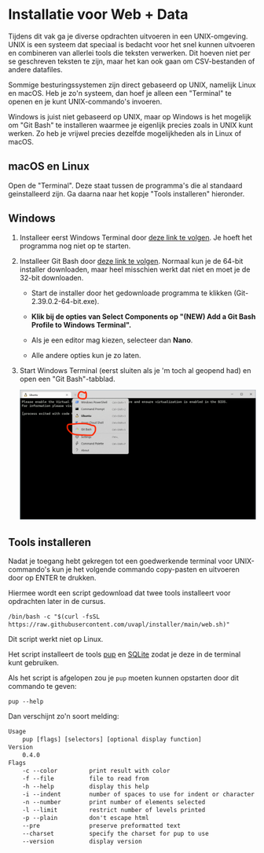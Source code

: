 # Installatie voor Web + Data

Tijdens dit vak ga je diverse opdrachten uitvoeren in een UNIX-omgeving.
UNIX is een systeem dat speciaal is bedacht voor het snel kunnen uitvoeren en combineren van allerlei tools die teksten verwerken. Dit hoeven niet per se geschreven teksten te zijn, maar het kan ook gaan om CSV-bestanden of andere datafiles.

Sommige besturingssystemen zijn direct gebaseerd op UNIX, namelijk Linux en macOS. Heb je zo'n systeem, dan hoef je alleen een "Terminal" te openen en je kunt UNIX-commando's invoeren.

Windows is juist niet gebaseerd op UNIX, maar op Windows is het mogelijk om "Git Bash" te installeren waarmee je eigenlijk precies zoals in UNIX kunt werken. Zo heb je vrijwel precies dezelfde mogelijkheden als in Linux of macOS.

## macOS en Linux

Open de "Terminal". Deze staat tussen de programma's die al standaard geinstalleerd zijn. Ga daarna naar het kopje "Tools installeren" hieronder.

## Windows

1. Installeer eerst Windows Terminal door [deze link te volgen](https://aka.ms/terminal). Je hoeft het programma nog niet op te starten.

2. Installeer Git Bash door [deze link te volgen](https://git-scm.com/download/win). Normaal kun je de 64-bit installer downloaden, maar heel misschien werkt dat niet en moet je de 32-bit downloaden.

    - Start de installer door het gedownloade programma te klikken (Git-2.39.0.2-64-bit.exe).
    
    - **Klik bij de opties van Select Components op "(NEW) Add a Git Bash Profile to Windows Terminal".**
    
    - Als je een editor mag kiezen, selecteer dan **Nano**.
    
    - Alle andere opties kun je zo laten.
    
3. Start Windows Terminal (eerst sluiten als je 'm toch al geopend had) en open een "Git Bash"-tabblad.

    ![git bash](gitbash.png)

## Tools installeren

Nadat je toegang hebt gekregen tot een goedwerkende terminal voor UNIX-commando's kun je het volgende commando copy-pasten en uitvoeren door op ENTER te drukken.

Hiermee wordt een script gedownload dat twee tools installeert voor opdrachten later in de cursus.

    /bin/bash -c "$(curl -fsSL https://raw.githubusercontent.com/uvapl/installer/main/web.sh)"

Dit script werkt niet op Linux.

Het script installeert de tools [pup](https://github.com/ericchiang/pup) en [SQLite](https://www.sqlite.org/index.html) zodat je deze in de terminal kunt gebruiken.

Als het script is afgelopen zou je `pup` moeten kunnen opstarten door dit commando te geven:

    pup --help

Dan verschijnt zo'n soort melding:

    Usage
        pup [flags] [selectors] [optional display function]
    Version
        0.4.0
    Flags
        -c --color         print result with color
        -f --file          file to read from
        -h --help          display this help
        -i --indent        number of spaces to use for indent or character
        -n --number        print number of elements selected
        -l --limit         restrict number of levels printed
        -p --plain         don't escape html
        --pre              preserve preformatted text
        --charset          specify the charset for pup to use
        --version          display version
